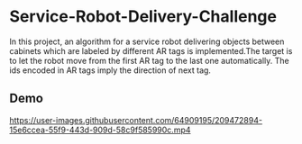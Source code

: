 # Service-Robot-Delivery-Challenge
In this project, an algorithm for a service robot delivering objects between cabinets which are
labeled by different AR tags is implemented.The target is to let the robot move from the first
AR tag to the last one automatically. The ids encoded in AR tags imply the direction of next
tag.

## Demo



https://user-images.githubusercontent.com/64909195/209472894-15e6ccea-55f9-443d-909d-58c9f585990c.mp4


